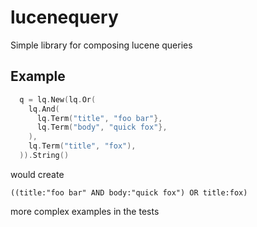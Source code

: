 # lucenequery
 Simple library for composing lucene queries
 
 ## Example
```go
  q = lq.New(lq.Or(
    lq.And(
      lq.Term("title", "foo bar"},
      lq.Term("body", "quick fox"},
    ),
    lq.Term("title", "fox"),
  )).String()
```

would create

```
((title:"foo bar" AND body:"quick fox") OR title:fox)
```

more complex examples in the tests

